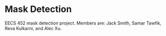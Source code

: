 # Mask Detection
EECS 452 mask detection project. Members are: Jack Smith, Samar Tawfik, Reva Kulkarni, and Alec Xu.
